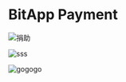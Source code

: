 # BitApp Payment


![捐助](https://flat.badgen.net/github/label-issues/nodejs/node/ES%20Modules)


![sss](https://www.coinex.com/_nuxt/img/coin-ex-logo.c2d86a1.svg)


![gogogo](http://localhost:4002/?symbol=bch&amount=1&text=捐赠1BCH&style=github)